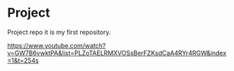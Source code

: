 # Project
Project repo 
it is my first repository.

https://www.youtube.com/watch?v=GW7B6vwktPA&list=PLZoTAELRMXVOSsBerFZKsdCaA4RYr4RGW&index=1&t=254s
